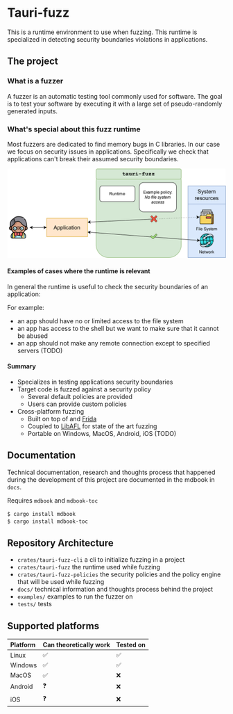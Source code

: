 # Tauri-fuzz

This is a runtime environment to use when fuzzing.
This runtime is specialized in detecting security boundaries violations in applications.

## The project

### What is a fuzzer

A fuzzer is an automatic testing tool commonly used for software.
The goal is to test your software by executing it with a large set of pseudo-randomly generated inputs.

### What's special about this fuzz runtime

Most fuzzers are dedicated to find memory bugs in C libraries.
In our case we focus on security issues in applications.
Specifically we check that applications can't break their assumed security boundaries.

![Fuzzing applications security boundaries ](./docs/src/images/fuzzing_application_boundary.drawio.svg "Fuzzing applications security boundaries")

#### Examples of cases where the runtime is relevant

In general the runtime is useful to check the security boundaries of an application:

For example:

- an app should have no or limited access to the file system
- an app has access to the shell but we want to make sure that it cannot be abused
- an app should not make any remote connection except to specified servers (TODO)

#### Summary

- Specializes in testing applications security boundaries
- Target code is fuzzed against a security policy
  - Several default policies are provided
  - Users can provide custom policies
- Cross-platform fuzzing
  - Built on top of and [Frida](https://frida.re/)
  - Coupled to [LibAFL](https://github.com/AFLplusplus/LibAFL) for state of the art fuzzing
  - Portable on Windows, MacOS, Android, iOS (TODO)

## Documentation

Technical documentation, research and thoughts process that happened during the development of this project are documented in the mdbook in `docs`.

Requires `mdbook` and `mdbook-toc`

```bash
$ cargo install mdbook
$ cargo install mdbook-toc
```

## Repository Architecture

- `crates/tauri-fuzz-cli` a cli to initialize fuzzing in a project
- `crates/tauri-fuzz` the runtime used while fuzzing
- `crates/tauri-fuzz-policies` the security policies and the policy engine that will be used while fuzzing
- `docs/` technical information and thoughts process behind the project
- `examples/` examples to run the fuzzer on
- `tests/` tests

## Supported platforms

| Platform | Can theoretically work | Tested on |
| :------- | :------------------- | :-------- |
| Linux    | ✅                   | ✅        |
| Windows  | ✅                   | ✅        |
| MacOS    | ✅                   | ❌        |
| Android  | ❓                   | ❌        |
| iOS      | ❓                   | ❌        |
